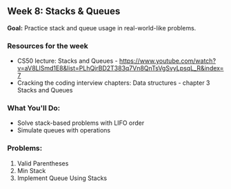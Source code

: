 ## Week 8: Stacks & Queues

**Goal:** Practice stack and queue usage in real-world-like problems.

### Resources for the week
- CS50 lecture: 
    Stacks and Queues - https://www.youtube.com/watch?v=aV8LlSmd1E8&list=PLhQjrBD2T383q7Vn8QnTsVgSvyLpsqL_R&index=7
- Cracking the coding interview chapters: Data structures - chapter 3 Stacks and Queues

### What You'll Do:
- Solve stack-based problems with LIFO order
- Simulate queues with operations

### Problems:
1. Valid Parentheses
2. Min Stack
3. Implement Queue Using Stacks